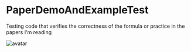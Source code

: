 # PaperDemoAndExampleTest
Testing code that verifies the correctness of the formula or practice in the papers I'm reading

![avatar](https://github.com/xing-shuai/PaperDemoAndExampleTest/blob/master/resource/h36m_3d_visualization.gif)